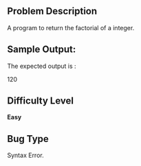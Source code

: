 ## Problem Description

A program to return the factorial of a integer.

## Sample Output:

The expected output is :

120



## Difficulty Level 

<b>Easy</b>


## Bug Type 

Syntax Error.